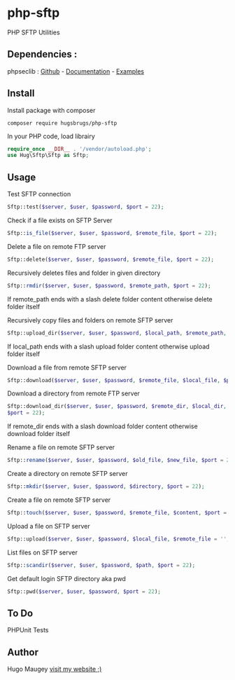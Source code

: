 # php-sftp

PHP SFTP Utilities

## Dependencies :

phpseclib : [Github](https://github.com/phpseclib/phpseclib) - [Documentation](https://api.phpseclib.org/master/) - [Examples](http://phpseclib.sourceforge.net/sftp/examples.html)

## Install

Install package with composer
```
composer require hugsbrugs/php-sftp
```

In your PHP code, load librairy
```php
require_once __DIR__ . '/vendor/autoload.php';
use Hug\Sftp\Sftp as Sftp;
```

## Usage

Test SFTP connection
```php
Sftp::test($server, $user, $password, $port = 22);
```

Check if a file exists on SFTP Server
```php
Sftp::is_file($server, $user, $password, $remote_file, $port = 22);
```

Delete a file on remote FTP server
```php
Sftp::delete($server, $user, $password, $remote_file, $port = 22);
```

Recursively deletes files and folder in given directory
```php
Sftp::rmdir($server, $user, $password, $remote_path, $port = 22);
```
If remote_path ends with a slash delete folder content otherwise delete folder itself

Recursively copy files and folders on remote SFTP server
```php
Sftp::upload_dir($server, $user, $password, $local_path, $remote_path, $port = 22);
```
If local_path ends with a slash upload folder content otherwise upload folder itself

Download a file from remote SFTP server
```php
Sftp::download($server, $user, $password, $remote_file, $local_file, $port = 22);
```

Download a directory from remote FTP server
```php
Sftp::download_dir($server, $user, $password, $remote_dir, $local_dir, 
$port = 22);
```
If remote_dir ends with a slash download folder content otherwise download folder itself

Rename a file on remote SFTP server
```php
Sftp::rename($server, $user, $password, $old_file, $new_file, $port = 22);
```

Create a directory on remote SFTP server
```php
Sftp::mkdir($server, $user, $password, $directory, $port = 22);
```

Create a file on remote SFTP server
```php
Sftp::touch($server, $user, $password, $remote_file, $content, $port = 22);
```

Upload a file on SFTP server
```php
Sftp::upload($server, $user, $password, $local_file, $remote_file = '', $port = 22);
```

List files on SFTP server
```php
Sftp::scandir($server, $user, $password, $path, $port = 22);
```

Get default login SFTP directory aka pwd
```php
Sftp::pwd($server, $user, $password, $port = 22);
```

## To Do

PHPUnit Tests

## Author

Hugo Maugey [visit my website ;)](https://hugo.maugey.fr)